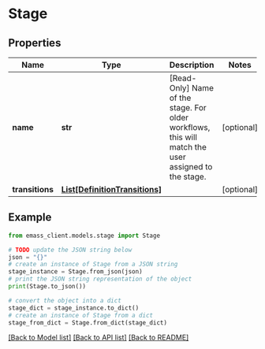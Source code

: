 # Stage


## Properties

Name | Type | Description | Notes
------------ | ------------- | ------------- | -------------
**name** | **str** | [Read-Only] Name of the stage. For older workflows, this will match the user assigned to the stage. | [optional] 
**transitions** | [**List[DefinitionTransitions]**](DefinitionTransitions.md) |  | [optional] 

## Example

```python
from emass_client.models.stage import Stage

# TODO update the JSON string below
json = "{}"
# create an instance of Stage from a JSON string
stage_instance = Stage.from_json(json)
# print the JSON string representation of the object
print(Stage.to_json())

# convert the object into a dict
stage_dict = stage_instance.to_dict()
# create an instance of Stage from a dict
stage_from_dict = Stage.from_dict(stage_dict)
```
[[Back to Model list]](../README.md#documentation-for-models) [[Back to API list]](../README.md#documentation-for-api-endpoints) [[Back to README]](../README.md)


